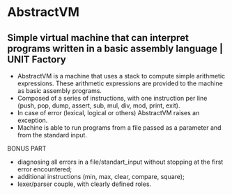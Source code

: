 # AbstractVM
Simple virtual machine that can interpret programs written in a basic assembly language | UNIT Factory
------------------------------------------------------------------------------------------------------
- AbstractVM is a machine that uses a stack to compute simple arithmetic expressions. These arithmetic expressions are provided to the machine as basic assembly programs.
-  Composed of a series of instructions, with one instruction per line (push, pop, dump, assert, sub, mul, div, mod, print, exit).
- In case of error (lexical, logical or others) AbstractVM raises an exception.
- Machine is able to run programs from a file passed as a parameter and from the standard input.

BONUS PART
- diagnosing all errors in a file/standart_input without stopping at the first error encountered;
- additional instructions (min, max, clear, compare, square);
- lexer/parser couple, with clearly defined roles.
